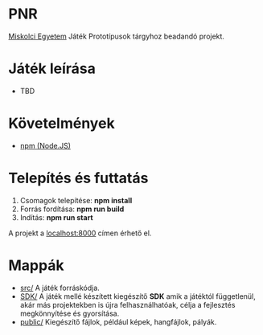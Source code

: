 # PNR
[Miskolci Egyetem](https://www.uni-miskolc.hu) Játék Prototípusok tárgyhoz beadandó projekt.

# Játék leírása
- TBD

# Követelmények
- [npm (Node.JS)](https://nodejs.org/en/download)

# Telepítés és futtatás
1. Csomagok telepítése: **npm install**
2. Forrás fordítása: **npm run build**
3. Indítás: **npm run start**

A projekt a [localhost:8000](http://localhost:8000/) címen érhető el.

# Mappák
- [src/](https://github.com/KillStr3aK/PNR/tree/main/src) A játék forráskódja.
- [SDK/](https://github.com/KillStr3aK/PNR/tree/main/SDK) A játék mellé készített kiegészítő **SDK** amik a játéktól függetlenül, akár más projektekben is újra felhasználhatóak, célja a fejlesztés megkönnyítése és gyorsítása.
- [public/](https://github.com/KillStr3aK/PNR/tree/main/public) Kiegészítő fájlok, például képek, hangfájlok, pályák.
